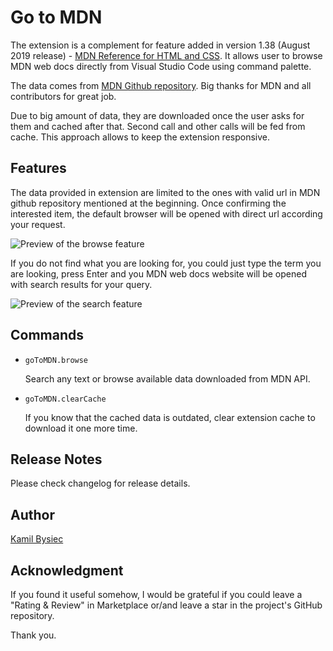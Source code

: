 # Go to MDN

The extension is a complement for feature added in version 1.38 (August 2019 release) - [MDN Reference for HTML and CSS](https://code.visualstudio.com/updates/v1_38#_mdn-reference-for-html-and-css).
It allows user to browse MDN web docs directly from Visual Studio Code using command palette.

The data comes from [MDN Github repository](https://github.com/mdn/browser-compat-data).
Big thanks for MDN and all contributors for great job.

Due to big amount of data, they are downloaded once the user asks for them and cached after that.
Second call and other calls will be fed from cache.
This approach allows to keep the extension responsive.

## Features

The data provided in extension are limited to the ones with valid url in MDN github repository mentioned at the beginning.
Once confirming the interested item, the default browser will be opened with direct url according your request.

![Preview of the browse feature](img/browse_flat.gif)

If you do not find what you are looking for, you could just type the term you are looking, press Enter and you MDN web docs
website will be opened with search results for your query.

![Preview of the search feature](img/search.gif)

## Commands

- `goToMDN.browse`

  Search any text or browse available data downloaded from MDN API.

- `goToMDN.clearCache`

  If you know that the cached data is outdated, clear extension cache to download it one more time.

## Release Notes

Please check changelog for release details.

## Author

[Kamil Bysiec](https://github.com/kbysiec)

## Acknowledgment

If you found it useful somehow, I would be grateful if you could leave a "Rating & Review" in Marketplace or/and leave a star in the project's GitHub repository.

Thank you.
